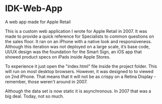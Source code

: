 # IDK-Web-App
A web app made for Apple Retail

This is a custom web application I wrote for Apple Retail in 2007.
It was made to provide a quick reference for Specialists to common
questions on the sales floor.  It ran on an iPhone with a native look 
and responsiveness.  Although this iteration was not deployed on
a large scale, it’s base code, UI/UX design was the foundation for the
Smart Sign, an iOS app that showed product specs on iPads inside Apple Stores.

To experience it just open the "index.html" file inside the project folder.  This will run on most 
desktop browsers.  However, it was designed to to viewed on 2nd iPhone.
That means that it will not be as crispy on a Retina Display - remember, 
those weren't around in 2007.  

Although the data set is now static it is asynchronous.  In 2007 that was a big deal.
Today, not so much.

